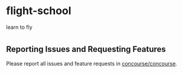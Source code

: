 # flight-school
learn to fly
#
## Reporting Issues and Requesting Features

Please report all issues and feature requests in [concourse/concourse](https://github.com/concourse/concourse/issues).
